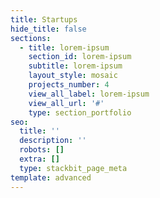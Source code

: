 ```yaml
---
title: Startups
hide_title: false
sections:
  - title: lorem-ipsum
    section_id: lorem-ipsum
    subtitle: lorem-ipsum
    layout_style: mosaic
    projects_number: 4
    view_all_label: lorem-ipsum
    view_all_url: '#'
    type: section_portfolio
seo:
  title: ''
  description: ''
  robots: []
  extra: []
  type: stackbit_page_meta
template: advanced
---
```

